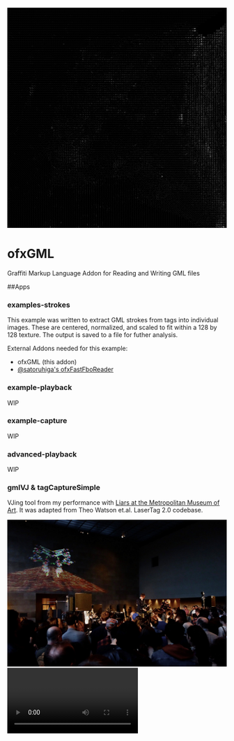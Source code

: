 ![TSNE Grid of 100000 GML Strokes](art/tsne_grid_gml.png)

# ofxGML
Graffiti Markup Language Addon for Reading and Writing GML files  

##Apps

### examples-strokes

This example was written to extract GML strokes from tags into individual images.  These are centered, normalized, and scaled to fit within a 128 by 128 texture.  The output is saved to a file for futher analysis.

External Addons needed for this example:
- ofxGML (this addon)
- [@satoruhiga's ofxFastFboReader](https://github.com/satoruhiga/ofxFastFboReader)

### example-playback

WIP

### example-capture

WIP

### advanced-playback

WIP

### gmlVJ & tagCaptureSimple

VJing tool from my performance with [Liars at the Metropolitan Museum of Art](http://makeitdoathing.com/index.php/2013---liars-/).  It was adapted from Theo Watson et.al. LaserTag 2.0 codebase. 

![Liars@theMet](art/Liars@theMet-46.jpg)
![Liars@theMet VINE](art/23b50dce-f4bd-420f-b3f0-3bf948bf5363.mp4)
